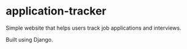 # application-tracker

Simple website that helps users track job applications and interviews.

Built using Django.
